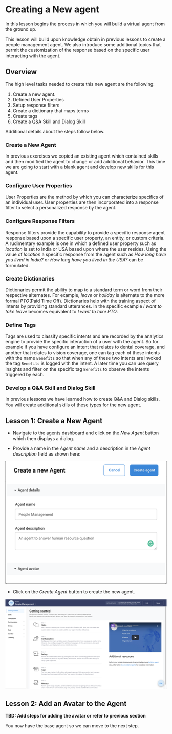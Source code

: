 # Creating a New agent

In this lesson begins the process in which you will build a virtual agent from the ground up.

This lesson will build upon knowledge obtain in previous lessons to create a people management
agent. We also introduce some additional topics that permit the customization of the response based
on the specific user interacting with the agent.

## Overview

The high level tasks needed to create this new agent are the following:

1. Create a new agent.
2. Defined User Properties 
4. Setup response filters
3. Create a dictionary that maps terms
5. Create tags
5. Create a Q&A Skill and Dialog Skill

Additional details about the steps follow below.

### Create a New Agent

In previous exercises we copied an existing agent which contained skills and then modified the agent to change
or add additional behavior. This time we are going to start with a blank agent and develop new skills for
this agent.

### Configure User Properties

User Properties are the method by which you can characterize specifics of an individual user. User properties
are then incorporated into a response filter to select a personalized response by the agent.

### Configure Response Filters

Response filters provide the capability to provide a specific response agent response based upon a specific
user property, an entity, or custom criteria. A rudimentary example is one in which a defined user property such
as _location_ is set to India or USA based upon where the user resides. Using the value of _location_ a
specific response from the agent such as _How long have you lived in India?_ or
_How long have you lived in the USA?_ can be formulated.

### Create Dictionaries

Dictionaries permit the ability to map to  a standard term or word from their respective alternates. For example,
_leave_ or _holiday_ is alternate to the more formal _PTO_(Paid Time Off). Dictionaries help with the
training aspect of intents by providing standard utterances. In the specific example _I want to take leave_
becomes equivalent to _I want to take PTO_.

### Define Tags

Tags are used to classify specific intents and are recorded by the analytics engine to provide the specific
interaction of a user with the agent. So for example if you have configure an intent that relates to dental
coverage, and another that relates to vision coverage, one can tag each of these intents with the name
`Benefits` so that when any of these two intents are invoked the tag `Benefits` is logged with the intent.
A later time you can use query insights and filter on the specific tag `Benefits` to observe the intents
triggered by each.

### Develop a Q&A Skill and Dialog Skill

In previous lessons we have learned how to create Q&A and Dialog skills. You will create additional skills of
these types for the new agent.

## Lesson 1: Create a New Agent

- Navigate to the agents dashboard and click on the _New Agent_ button which then displays a dialog.

- Provide a name in the _Agent name_ and a description in the _Agent description_ field as shown here:

![New agent dialog](contents/new-agent/images/new-agent-dialog.png)

- Click on the _Create Agent_ button to create the new agent.

![New agent](contents/new-agent/images/new-agent-landing.png)

## Lesson 2: Add an Avatar to the Agent

**TBD: Add steps for adding the avatar or refer to previous section**


You now have the base agent so we can move to the next step.



